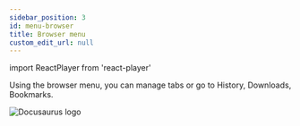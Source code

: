 ```yaml
---
sidebar_position: 3
id: menu-browser
title: Browser menu
custom_edit_url: null
---
```

import ReactPlayer from 'react-player'

Using the browser menu, you can manage tabs or go to History, Downloads, Bookmarks.

![Docusaurus logo](/img/3-soft/3-start-browser/3-menu-browser/eng/menu-browser-1.png)